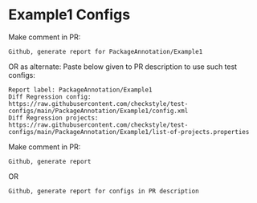 # Example1 Configs
Make comment in PR:
```
Github, generate report for PackageAnnotation/Example1
```
OR as alternate:
Paste below given to PR description to use such test configs:
```
Report label: PackageAnnotation/Example1
Diff Regression config: https://raw.githubusercontent.com/checkstyle/test-configs/main/PackageAnnotation/Example1/config.xml
Diff Regression projects: https://raw.githubusercontent.com/checkstyle/test-configs/main/PackageAnnotation/Example1/list-of-projects.properties
```
Make comment in PR:
```
Github, generate report
```
OR
```
Github, generate report for configs in PR description
```

